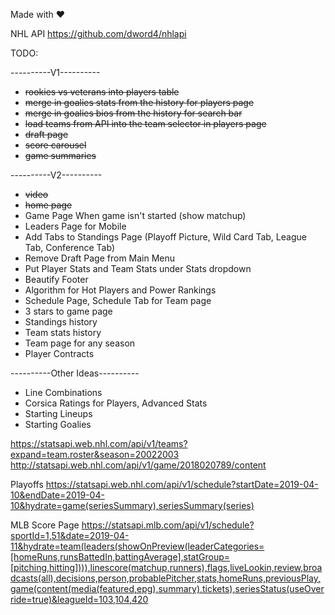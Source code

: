 Made with ❤️


NHL API
https://github.com/dword4/nhlapi

TODO:

----------V1----------

- ~~rookies vs veterans into players table~~
- ~~merge in goalies stats from the history for players page~~
- ~~merge in goalies bios from the history for search bar~~
- ~~load teams from API into the team selector in players page~~
- ~~draft page~~
- ~~score carousel~~
- ~~game summaries~~

----------V2----------

- ~~video~~
- ~~home page~~
- Game Page When game isn't started (show matchup)
- Leaders Page for Mobile
- Add Tabs to Standings Page (Playoff Picture, Wild Card Tab, League Tab, Conference Tab)
- Remove Draft Page from Main Menu
- Put Player Stats and Team Stats under Stats dropdown
- Beautify Footer
- Algorithm for Hot Players and Power Rankings
- Schedule Page, Schedule Tab for Team page
- 3 stars to game page
- Standings history
- Team stats history
- Team page for any season
- Player Contracts


----------Other Ideas----------

- Line Combinations
- Corsica Ratings for Players, Advanced Stats
- Starting Lineups
- Starting Goalies

https://statsapi.web.nhl.com/api/v1/teams?expand=team.roster&season=20022003
http://statsapi.web.nhl.com/api/v1/game/2018020789/content

Playoffs
https://statsapi.web.nhl.com/api/v1/schedule?startDate=2019-04-10&endDate=2019-04-10&hydrate=game(seriesSummary),seriesSummary(series)

MLB
Score Page
https://statsapi.mlb.com/api/v1/schedule?sportId=1,51&date=2019-04-11&hydrate=team(leaders(showOnPreview(leaderCategories=[homeRuns,runsBattedIn,battingAverage],statGroup=[pitching,hitting]))),linescore(matchup,runners),flags,liveLookin,review,broadcasts(all),decisions,person,probablePitcher,stats,homeRuns,previousPlay,game(content(media(featured,epg),summary),tickets),seriesStatus(useOverride=true)&leagueId=103,104,420
